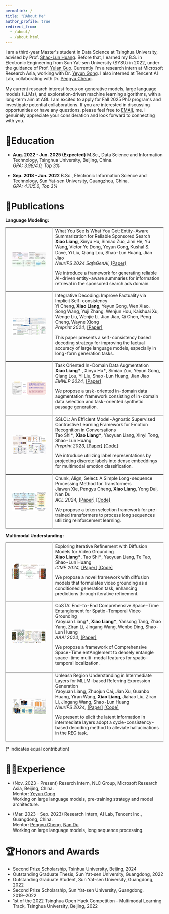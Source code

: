 ```yaml
---
permalink: /
title: "👋About Me"
author_profile: true
redirect_from: 
  - /about/
  - /about.html
---
```



I am a third-year Master's student in Data Science at Tsinghua University, advised by Prof. [Shao-Lun Huang](https://sites.google.com/view/slhuang/home). Before that, I earned my B.S. in Electronic Engineering from Sun Yat-sen University (SYSU) in 2022, under the guidance of Prof. [Yulan Guo](http://www.yulanguo.cn/). Currently I'm a research intern at Microsoft Research Asia, working with Dr. [Yeyun Gong](https://www.microsoft.com/en-us/research/people/yegong/). I also interned at Tencent AI Lab, collaborating with Dr. [Pengyu Cheng](https://linear95.github.io/). 

My current research interest focus on generative models, large language models (LLMs), and exploration-driven machine learning algorithms, with a long-term aim at AGI. 
I am excited to apply for Fall 2025 PhD programs and investigate potential collaborations. If you are interested in discussing opportunities or have any questions, please feel free to [EMAIL](mailto:vitoliang0601@gmail.com) me. I genuinely appreciate your consideration and look forward to connecting with you.

  

📖Education
======
- **Aug. 2022 - Jun. 2025 (Expected)** M.Sc., Data Science and Information Technology, Tsinghua University, Beijing, China.
<br>*GPA: 3.98/4.0, Top 3%*

- **Sep. 2018 - Jun. 2022** B.Sc., Electronic Information Science and Technology, Sun Yat-sen University, Guangzhou, China.
<br>*GPA: 4.11/5.0, Top 3%*

  

📑Publications
======
**Language Modeling:**
<table style="width:100%;border:0px;border-spacing:0px;border-collapse:separate;margin-right:auto;margin-left:auto;" border="1" cellspacing="0" cellpadding="10"><tbody>	

  <!--Entity Sum-->
  <tr>
    <td style="padding:20px;width:30%;max-width:30%" align="center">
      <img style="width:100%;max-width:100%" src="../images/Entity_sum.png" alt="dise">
    </td>
    <td width="75%" valign="center">
      <papertitle>What You See Is What You Get: Entity-Aware Summarization for Reliable Sponsored Search</papertitle>
      <br>
      <b>Xiao Liang</b>, Xinyu Hu, Simiao Zuo, Jimi He, Yu Wang, Victor Ye Dong, Yeyun Gong, Kushal S. Dave, Yi Liu, Qiang Lou, Shao-Lun Huang, Jian Jiao
      <br>
      <em>NeurIPS 2024 SafeGenAi, </em> <a href="https://openreview.net/pdf?id=LWz0kw3l0b">[Paper]</a>
      <br>
      <p> We introduce a framework for generating reliable AI-driven entity-aware summaries for information retrieval in the sponsored search ads domain.</p>
    </td>
  </tr>	


  <!--Integrative Decoding-->
  <tr>
    <td style="padding:20px;width:30%;max-width:30%" align="center">
      <img style="width:100%;max-width:100%" src="../images/Int_decode.png" alt="dise">
    </td>
    <td width="75%" valign="center">
      <papertitle>Integrative Decoding: Improve Factuality via Implicit Self-consistency</papertitle>
      <br>
      Yi Cheng, <b>Xiao Liang</b>, Yeyun Gong, Wen Xiao, Song Wang, Yuji Zhang, Wenjun Hou, Kaishuai Xu, Wenge Liu, Wenjie Li, Jian Jiao, Qi Chen, Peng Cheng, Wayne Xiong
      <br>
      <em> Preprint 2024, </em> <a href="https://arxiv.org/abs/2410.01556">[Paper]</a>
      <br>
      <p> This paper presents a self-consistency based decoding strategy for improving the factual accuracy of large language models, especially in long-form generation tasks.</p>
    </td>
  </tr>	


  <!--TRAIT-->
  <tr>
    <td style="padding:20px;width:30%;max-width:30%" align="center">
      <img style="width:100%;max-width:100%" src="../images/TRAIT.png" alt="dise">
    </td>
    <td width="75%" valign="center">
      <papertitle>Task Oriented In-Domain Data Augmentation</papertitle>
      <br>
      <b>Xiao Liang*</b> , Xinyu Hu*, Simiao Zuo, Yeyun Gong, Qiang Lou, Yi Liu, Shao-Lun Huang, Jian Jiao
      <br>
      <em>EMNLP 2024, </em> <a href="https://arxiv.org/pdf/2406.16694">[Paper]</a>
      <br>
      <p> We propose a task-oriented in-domain data augmentation framework consisting of in-domain data selection and task-oriented synthetic passage generation.</p>
    </td>
  </tr>	

  <!--SSLCL-->
  <tr>
    <td style="padding:20px;width:30%;max-width:30%" align="center">
      <img style="width:100%;max-width:100%" src="../images/sslcl.png" alt="dise">
    </td>
    <td width="75%" valign="center">
      <papertitle>SSLCL: An Efficient Model-Agnostic Supervised Contrastive Learning Framework for Emotion Recognition in Conversations</papertitle>
      <br>
      Tao Shi*, <b>Xiao Liang*</b>, Yaoyuan Liang, Xinyi Tong, Shao-Lun Huang
      <br>
      <em>Preprint 2023, </em> <a href="https://arxiv.org/pdf/2310.16676">[Paper]</a> <a href="https://github.com/TaoShi1998/SSLCL">[Code]</a> 
      <br>
      <p> We introduce utilizing label representations by projecting discrete labels into dense embeddings for multimodal emotion classification.</p>
    </td>
  </tr>	

  <!--SimCAS-->
  <tr>
    <td style="padding:20px;width:30%;max-width:30%" align="center">
      <img style="width:100%;max-width:100%" src="../images/simcas.png" alt="dise">
    </td>
    <td width="75%" valign="center">
      <papertitle>Chunk, Align, Select: A Simple Long-sequence Processing Method for Transformers</papertitle>
      <br>
      Jiawen Xie, Pengyu Cheng, <b>Xiao Liang</b>, Yong Dai, Nan Du
      <br>
      <em>ACL 2024, </em> <a href="https://arxiv.org/pdf/2308.13191">[Paper]</a> <a href="https://github.com/xjw-nlp/SimCAS">[Code]</a> 
      <br>
      <p> We propose a token selection framework for pre-trained transformers to process long sequences utilizing reinforcement learning.</p>
    </td>
  </tr>

</tbody></table>

**Multimodal Understanding:**
<table style="width:100%;border:0px;border-spacing:0px;border-collapse:separate;margin-right:auto;margin-left:auto;" border="1" cellspacing="0" cellpadding="10"><tbody>	
  <!--DiffusionVG-->
  <tr>
    <td style="padding:20px;width:30%;max-width:30%" align="center">
      <img style="width:100%;max-width:100%" src="../images/diffusionvg.png" alt="dise">
    </td>
    <td width="75%" valign="center">
      <papertitle>Exploring Iterative Refinement with Diffusion Models for Video Grounding</papertitle>
      <br>
      <b>Xiao Liang*</b>, Tao Shi*, Yaoyuan Liang, Te Tao, Shao-Lun Huang
      <br>
      <em>ICME 2024, </em> <a href="https://arxiv.org/pdf/2310.17189">[Paper]</a> <a href="https://github.com/MasterVito/DiffusionVG">[Code]</a> 
      <br>
      <p> We propose a novel framework with diffusion models that formulates video grounding as a conditioned generation task, enhancing predictions through iterative refinement.</p>
    </td>
  </tr>	

  <!--CoSTA-->
  <tr>
    <td style="padding:20px;width:30%;max-width:30%" align="center">
      <img style="width:100%;max-width:100%" src="../images/costa.png" alt="dise">
    </td>
    <td width="75%" valign="center">
      <papertitle>CoSTA: End-to-End Comprehensive Space-Time Entanglement for Spatio-Temporal Video Grounding</papertitle>
      <br>
      Yaoyuan Liang*, <b>Xiao Liang*</b>, Yansong Tang, Zhao Yang, Ziran Li, Jingang Wang, Wenbo Ding, Shao-Lun Huang
      <br>
      <em>AAAI 2024, </em> <a href="https://ojs.aaai.org/index.php/AAAI/article/download/28118/28240">[Paper]</a>
      <br>
      <p> We propose a framework of Comprehensive Space-Time entAnglement to densely entangle space-time multi-modal features for spatio-temporal localization.</p>
    </td>
  </tr>	




  <!--unleash-then-eliminate-->
  <tr>
    <td style="padding:20px;width:30%;max-width:30%" align="center">
      <img style="width:100%;max-width:100%" src="../images/unleash-then-eliminate.png" alt="dise">
    </td>
    <td width="75%" valign="center">
      <papertitle>Unleash Region Understanding in Intermediate Layers for MLLM-based Referring Expression Generation </papertitle>
      <br>
      Yaoyuan Liang, Zhuojun Cai, Jian Xu, Guanbo Huang, Yiran Wang, <b>Xiao Liang</b>, Jiahao Liu, Ziran Li, Jingang Wang, Shao-Lun Huang
      <br>
      <em>NeurIPS 2024, </em> <a href="https://openreview.net/pdf?id=168NLzTpw8">[Paper]</a> <a href="https://github.com/Glupayy/unleash-eliminate">[Code]</a>
      <br>
      <p> We present to elicit the latent information in intermediate layers adopt a cycle-consistency-based decoding method to alleviate hallucinations in the REG task. </p>
    </td>
  </tr>
</tbody></table>




(* indicates equal contribution)


🧑‍💻Experience
======
- (Nov. 2023 - Present) Reserch Intern, NLC Group, Microsoft Research Asia, Beijing, China.
<br> Mentor: [Yeyun Gong](https://www.microsoft.com/en-us/research/people/yegong/)
<br> Working on large language models, pre-training strategy and model architecture.

- (Mar. 2023 - Sep. 2023) Research Intern, AI Lab, Tencent Inc., Guangdong, China.
<br> Mentor: [Pengyu Cheng](https://linear95.github.io/), [Nan Du](https://scholar.google.com/citations?hl=en&user=BO4jEkAAAAAJ)
<br> Working on large language models, long sequence processing.


🏆Honors and Awards
======
- Second Prize Scholarship, Tsinhua University, Beijing, 2024
- Outstanding Graduate Thesis, Sun Yat-sen University, Guangdong, 2022
- Outstanding Graduate Student, Sun Yat-sen University, Guangdong, 2022
- Second Prize Scholarship, Sun Yat-sen University, Guangdong, 2019~2022
- 1st of the 2022 Tsinghua Open Hack Competition - Multimodal Learning Track, Tsinghua University, Beijing, 2022